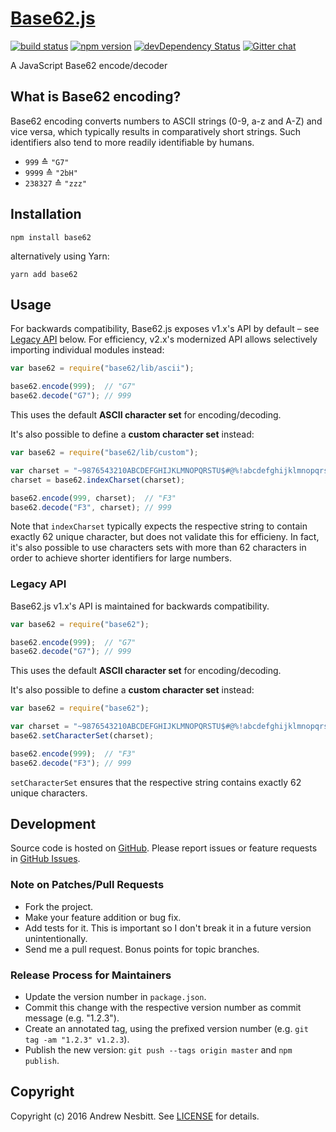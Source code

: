 # [Base62.js](http://libraries.io/npm/base62)
[![build status](https://secure.travis-ci.org/base62/base62.js.svg)](http://travis-ci.org/base62/base62.js)
[![npm version](https://badge.fury.io/js/base62.svg)](http://badge.fury.io/js/base62)
[![devDependency Status](https://david-dm.org/base62/base62.js/dev-status.svg?theme=shields.io)](https://david-dm.org/base62/base62.js#info=devDependencies)
[![Gitter chat](http://img.shields.io/badge/gitter-base62/base62.js-brightgreen.svg)](https://gitter.im/base62/base62.js)

A JavaScript Base62 encode/decoder


## What is Base62 encoding?

Base62 encoding converts numbers to ASCII strings (0-9, a-z and A-Z) and vice
versa, which typically results in comparatively short strings. Such identifiers
also tend to more readily identifiable by humans.

* `999` ≙ `"G7"`
* `9999` ≙ `"2bH"`
* `238327` ≙ `"zzz"`


## Installation

```shell
npm install base62
```

alternatively using Yarn:

```shell
yarn add base62
```


## Usage

For backwards compatibility, Base62.js exposes v1.x's API by default – see
[Legacy API](#legacy-api) below. For efficiency, v2.x's modernized API allows
selectively importing individual modules instead:

```javascript
var base62 = require("base62/lib/ascii");

base62.encode(999);  // "G7"
base62.decode("G7"); // 999
```

This uses the default **ASCII character set** for encoding/decoding.

It's also possible to define a **custom character set** instead:

```javascript
var base62 = require("base62/lib/custom");

var charset = "~9876543210ABCDEFGHIJKLMNOPQRSTU$#@%!abcdefghijklmnopqrstuvw-=";
charset = base62.indexCharset(charset);

base62.encode(999, charset);  // "F3"
base62.decode("F3", charset); // 999
```

Note that `indexCharset` typically expects the respective string to contain
exactly 62 unique character, but does not validate this for efficieny. In fact,
it's also possible to use characters sets with more than 62 characters in order
to achieve shorter identifiers for large numbers.


### Legacy API

Base62.js v1.x's API is maintained for backwards compatibility.

```javascript
var base62 = require("base62");

base62.encode(999);  // "G7"
base62.decode("G7"); // 999
```

This uses the default **ASCII character set** for encoding/decoding.

It's also possible to define a **custom character set** instead:

```javascript
var base62 = require("base62");

var charset = "~9876543210ABCDEFGHIJKLMNOPQRSTU$#@%!abcdefghijklmnopqrstuvw-=";
base62.setCharacterSet(charset);

base62.encode(999);  // "F3"
base62.decode("F3"); // 999
```

`setCharacterSet` ensures that the respective string contains exactly 62 unique
characters.


## Development

Source code is hosted on [GitHub](http://github.com/base62/base62.js).
Please report issues or feature requests in
[GitHub Issues](http://github.com/base62/base62.js.issues).


### Note on Patches/Pull Requests

 * Fork the project.
 * Make your feature addition or bug fix.
 * Add tests for it. This is important so I don't break it in a future version
   unintentionally.
 * Send me a pull request. Bonus points for topic branches.


### Release Process for Maintainers

 * Update the version number in `package.json`.
 * Commit this change with the respective version number as commit message
   (e.g. "1.2.3").
 * Create an annotated tag, using the prefixed version number (e.g.
   `git tag -am "1.2.3" v1.2.3`).
 * Publish the new version: `git push --tags origin master` and `npm publish`.


## Copyright

Copyright (c) 2016 Andrew Nesbitt. See [LICENSE](https://github.com/base62/base62.js/blob/master/LICENSE) for details.
